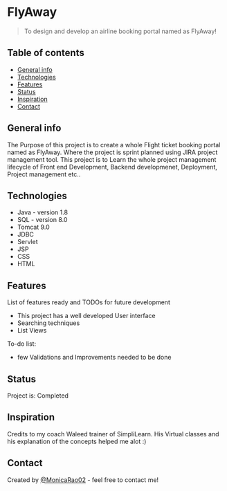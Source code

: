 # FlyAway
> To design and develop an airline booking portal named as FlyAway!

## Table of contents
* [General info](#general-info)
* [Technologies](#technologies)
* [Features](#features)
* [Status](#status)
* [Inspiration](#inspiration)
* [Contact](#contact)

## General info
The Purpose of this project is to create a whole Flight ticket booking portal named as FlyAway. Where the project is sprint planned using JIRA project management tool.
This project is to Learn the whole project management lifecycle of Front end Development, Backend developmenet, Deployment, Project management etc..

## Technologies
* Java - version 1.8
* SQL - version 8.0
* Tomcat 9.0
* JDBC
* Servlet
* JSP
* CSS
* HTML

## Features
List of features ready and TODOs for future development
* This project has a well developed User interface
* Searching techniques
* List Views

To-do list:
* few Validations and Improvements needed to be done

## Status
Project is: Completed

## Inspiration
Credits to my coach Waleed trainer of SimpliLearn. His Virtual classes and his explanation of the concepts helped me alot :)

## Contact
Created by [@MonicaRao02](monicarao02@gmail.com) - feel free to contact me!
